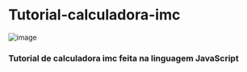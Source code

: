 # Tutorial-calculadora-imc

![image](https://user-images.githubusercontent.com/101509337/216706704-12b57ef4-e05c-4782-b3d2-c26c030efc3a.png)


### Tutorial de calculadora imc feita na linguagem JavaScript
